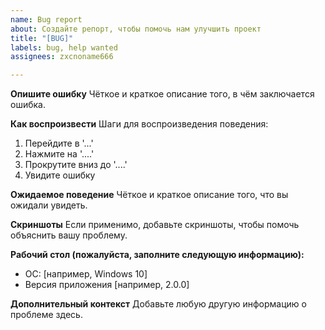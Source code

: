 ```yaml
---
name: Bug report
about: Создайте репорт, чтобы помочь нам улучшить проект
title: "[BUG]"
labels: bug, help wanted
assignees: zxcnoname666

---
```


**Опишите ошибку**
Чёткое и краткое описание того, в чём заключается ошибка.

**Как воспроизвести**
Шаги для воспроизведения поведения:
1. Перейдите в '...'
2. Нажмите на '....'
3. Прокрутите вниз до '....'
4. Увидите ошибку

**Ожидаемое поведение**
Чёткое и краткое описание того, что вы ожидали увидеть.

**Скриншоты**
Если применимо, добавьте скриншоты, чтобы помочь объяснить вашу проблему.

**Рабочий стол (пожалуйста, заполните следующую информацию):**
 - ОС: [например, Windows 10]
 - Версия приложения [например, 2.0.0]

**Дополнительный контекст**
Добавьте любую другую информацию о проблеме здесь.
